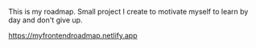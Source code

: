 This is my roadmap. Small project I create to motivate myself to learn by day and don't give up.

https://myfrontendroadmap.netlify.app

